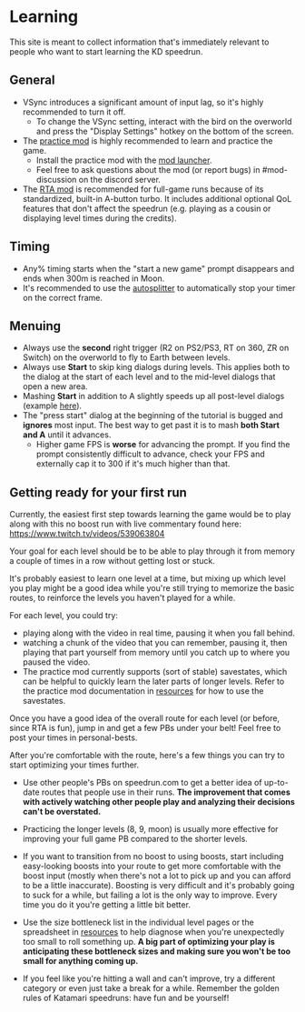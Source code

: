 # Learning

This site is meant to collect information that's immediately relevant to people who want to start learning the KD speedrun.

## General

- VSync introduces a significant amount of input lag, so it's highly recommended to turn it off.
  - To change the VSync setting, interact with the bird on the overworld and press the "Display Settings" hotkey on the bottom of the screen.
- The [practice mod](https://github.com/misoelegant/rpm/tree/master/il-practice-mod) is highly recommended to learn and practice the game.
  - Install the practice mod with the [mod launcher](https://github.com/misoelegant/rpm/tree/master/updater).
  - Feel free to ask questions about the mod (or report bugs) in \#mod-discussion on the discord server.
- The [RTA mod](https://github.com/misoelegant/rpm/tree/master/rta-mod) is recommended for full-game runs because of its standardized, built-in A-button turbo. It includes additional optional QoL features that don't affect the speedrun (e.g. playing as a cousin or displaying level times during the credits).

## Timing

- Any% timing starts when the "start a new game" prompt disappears and ends when 300m is reached in Moon.
- It's recommended to use the [autosplitter](https://www.speedrun.com/katamarireroll/resources) to automatically stop your timer on the correct frame.

## Menuing

- Always use the **second** right trigger (R2 on PS2/PS3, RT on 360, ZR on Switch) on the overworld to fly to Earth between levels.
- Always use **Start** to skip king dialogs during levels. This applies both to the dialog at the start of each level and to the mid-level dialogs that open a new area.
- Mashing **Start** in addition to A slightly speeds up all post-level dialogs (example [here](https://www.youtube.com/watch?v=NNNs2uJ5Bzo)).
- The "press start" dialog at the beginning of the tutorial is bugged and **ignores** most input. The best way to get past it is to mash **both Start and A** until it advances.
  - Higher game FPS is **worse** for advancing the prompt. If you find the prompt consistently difficult to advance, check your FPS and externally cap it to 300 if it's much higher than that.

## Getting ready for your first run

Currently, the easiest first step towards learning the game would be to play along with this no boost run with live commentary found here: https://www.twitch.tv/videos/539063804

Your goal for each level should be to be able to play through it from memory a couple of times in a row without getting lost or stuck.

It's probably easiest to learn one level at a time, but mixing up which level you play might be a good idea while you're still trying to memorize the basic routes, to reinforce the levels you haven't played for a while.

For each level, you could try:

- playing along with the video in real time, pausing it when you fall behind.
- watching a chunk of the video that you can remember, pausing it, then playing that part yourself from memory until you catch up to where you paused the video.
- The practice mod currently supports (sort of stable) savestates, which can be helpful to quickly learn the later parts of longer levels. Refer to the practice mod documentation in [resources](./resources.md) for how to use the savestates.

Once you have a good idea of the overall route for each level (or before, since RTA is fun), jump in and get a few PBs under your belt! Feel free to post your times in personal-bests.

After you're comfortable with the route, here's a few things you can try to start optimizing your times further.

- Use other people's PBs on speedrun.com to get a better idea of up-to-date routes that people use in their runs. **The improvement that comes with actively watching other people play and analyzing their decisions can't be overstated.**

- Practicing the longer levels (8, 9, moon) is usually more effective for improving your full game PB compared to the shorter levels.

- If you want to transition from no boost to using boosts, start including easy-looking boosts into your route to get more comfortable with the boost input (mostly when there's not a lot to pick up and you can afford to be a little inaccurate). Boosting is very difficult and it's probably going to suck for a while, but failing a lot is the only way to improve. Every time you do it you're getting a little bit better.

- Use the size bottleneck list in the individual level pages or the spreadsheet in [resources](./resources.md) to help diagnose when you're unexpectedly too small to roll something up. **A big part of optimizing your play is anticipating these bottleneck sizes and making sure you won't be too small for anything coming up.**

- If you feel like you're hitting a wall and can't improve, try a different category or even just take a break for a while. Remember the golden rules of Katamari speedruns: have fun and be yourself!
